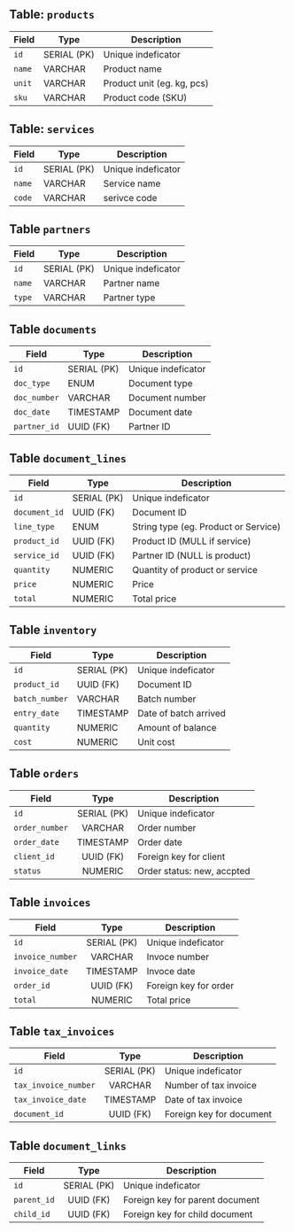 ## Table: `products`

| Field    | Type        | Description                 |
| -------- | ----------- | --------------------------- |
| `id`     | SERIAL (PK) | Unique indeficator          |
| `name`   | VARCHAR     | Product name                |
| `unit`   | VARCHAR     |  Product unit (eg. kg, pcs) |
| `sku`    | VARCHAR     | Product code (SKU)          |


## Table: `services`

| Field    | Type        | Description        |
| -------- | ----------- | ------------------ |
| `id`     | SERIAL (PK) | Unique indeficator |
| `name`   | VARCHAR     | Service name       |
| `code`   | VARCHAR     | serivce code       |


## Table `partners`

| Field    | Type        | Description         |
| -------- | ----------- | ------------------- |
| `id`     | SERIAL (PK) | Unique indeficator  |
| `name`   | VARCHAR     | Partner name        |
| `type`   | VARCHAR     | Partner type        |

## Table `documents`

| Field        | Type        | Description        |
| ------------ | ----------- | ------------------ |
| `id`         | SERIAL (PK) | Unique indeficator |
| `doc_type`   | ENUM        | Document type      |
| `doc_number` | VARCHAR     | Document number    |
| `doc_date`   | TIMESTAMP   | Document date      |
| `partner_id` | UUID (FK)   | Partner ID         |

## Table `document_lines`

| Field         | Type        | Description                          |
| ------------- | ----------- | ------------------------------------ |
| `id`          | SERIAL (PK) | Unique indeficator                   |
| `document_id` | UUID (FK)   | Document ID                          |
| `line_type`   | ENUM        | String type (eg. Product or Service) |
| `product_id`  | UUID (FK)   | Product ID (MULL if service)         |
| `service_id`  | UUID (FK)   | Partner ID (NULL is product)         |
| `quantity`    | NUMERIC     | Quantity of product or service       |
| `price`       | NUMERIC     | Price                                |
| `total`       | NUMERIC     | Total price                          |

## Table `inventory`

| Field          | Type        | Description           |
| -------------- | ----------- | --------------------- |
| `id`           | SERIAL (PK) | Unique indeficator    |
| `product_id`   | UUID (FK)   | Document ID           |
| `batch_number` | VARCHAR     | Batch number          |
| `entry_date`   | TIMESTAMP   | Date of batch arrived |
| `quantity`     | NUMERIC     | Amount of balance     |
| `cost`         | NUMERIC     | Unit cost             |

## Table `orders`

| Field          | Type          | Description                |
| -------------- | :-----------: | -------------------------- |
| `id`           | SERIAL (PK)   | Unique indeficator         |
| `order_number` | VARCHAR       | Order number               |
| `order_date`   | TIMESTAMP     | Order date                 |
| `client_id`    | UUID (FK)     | Foreign key for client     |
| `status`       | NUMERIC       | Order status: new, accpted |

## Table `invoices`

| Field            | Type          | Description           |
| ---------------- | :-----------: | --------------------- |
| `id`             | SERIAL (PK)   | Unique indeficator    |
| `invoice_number` | VARCHAR       | Invoce number         |
| `invoice_date`   | TIMESTAMP     | Invoce date           |
| `order_id`       | UUID (FK)     | Foreign key for order |
| `total`          | NUMERIC       | Total price           |

## Table `tax_invoices`

| Field                | Type          | Description              |
| -------------------- | :-----------: | ------------------------ |
| `id`                 | SERIAL (PK)   | Unique indeficator       |
| `tax_invoice_number` | VARCHAR       | Number of tax invoice    |
| `tax_invoice_date`   | TIMESTAMP     | Date of tax invoice      |
| `document_id`        | UUID (FK)     | Foreign key for document |

## Table `document_links`

| Field       | Type          | Description                     |
| ----------- | :-----------: | ------------------------------- |
| `id`        | SERIAL (PK)   | Unique indeficator              |
| `parent_id` | UUID (FK)     | Foreign key for parent document |
| `child_id`  | UUID (FK)     | Foreign key for child document  |
